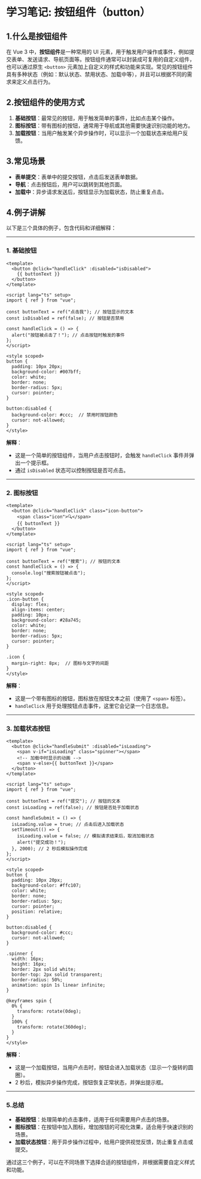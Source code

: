 # 学习笔记: 按钮组件（button）

## 1.什么是按钮组件

在 Vue 3 中，**按钮组件**是一种常用的 UI 元素，用于触发用户操作或事件，例如提交表单、发送请求、导航页面等。按钮组件通常可以封装成可复用的自定义组件，也可以通过原生 `<button>` 元素加上自定义的样式和功能来实现。常见的按钮组件具有多种状态（例如：默认状态、禁用状态、加载中等），并且可以根据不同的需求来定义点击行为。

## 2.按钮组件的使用方式

1. **基础按钮**：最常见的按钮，用于触发简单的事件，比如点击某个操作。
2. **图标按钮**：带有图标的按钮，通常用于导航或其他需要快速识别功能的地方。
3. **加载按钮**：当用户触发某个异步操作时，可以显示一个加载状态来给用户反馈。

## 3.常见场景

- **表单提交**：表单中的提交按钮，点击后发送表单数据。
- **导航**：点击按钮后，用户可以跳转到其他页面。
- **加载中**：异步请求发送后，按钮显示为加载状态，防止重复点击。

## 4.例子讲解

以下是三个具体的例子，包含代码和详细解释：

---

### 1. 基础按钮

```
<template>
  <button @click="handleClick" :disabled="isDisabled">
    {{ buttonText }}
  </button>
</template>

<script lang="ts" setup>
import { ref } from "vue";

const buttonText = ref("点击我"); // 按钮显示的文本
const isDisabled = ref(false); // 按钮是否禁用

const handleClick = () => {
  alert("按钮被点击了！"); // 点击按钮时触发的事件
};
</script>

<style scoped>
button {
  padding: 10px 20px;
  background-color: #007bff;
  color: white;
  border: none;
  border-radius: 5px;
  cursor: pointer;
}

button:disabled {
  background-color: #ccc;  // 禁用时按钮颜色
  cursor: not-allowed;
}
</style>
```

**解释**：

- 这是一个简单的按钮组件，当用户点击按钮时，会触发 `handleClick` 事件并弹出一个提示框。
- 通过 `isDisabled` 状态可以控制按钮是否可点击。

---

### 2. 图标按钮

```
<template>
  <button @click="handleClick" class="icon-button">
    <span class="icon">🔍</span>
    {{ buttonText }}
  </button>
</template>

<script lang="ts" setup>
import { ref } from "vue";

const buttonText = ref("搜索"); // 按钮的文本
const handleClick = () => {
  console.log("搜索按钮被点击");
};
</script>

<style scoped>
.icon-button {
  display: flex;
  align-items: center;
  padding: 10px;
  background-color: #28a745;
  color: white;
  border: none;
  border-radius: 5px;
  cursor: pointer;
}

.icon {
  margin-right: 8px;  // 图标与文字的间距
}
</style>
```

**解释**：

- 这是一个带有图标的按钮，图标放在按钮文本之前（使用了 `<span>` 标签）。
- `handleClick` 用于处理按钮点击事件，这里它会记录一个日志信息。

---

### 3. 加载状态按钮

```
<template>
  <button @click="handleSubmit" :disabled="isLoading">
    <span v-if="isLoading" class="spinner"></span>
    <!-- 加载中时显示的动画 -->
    <span v-else>{{ buttonText }}</span>
  </button>
</template>

<script lang="ts" setup>
import { ref } from "vue";

const buttonText = ref("提交"); // 按钮的文本
const isLoading = ref(false); // 按钮是否处于加载状态

const handleSubmit = () => {
  isLoading.value = true; // 点击后进入加载状态
  setTimeout(() => {
    isLoading.value = false; // 模拟请求结束后，取消加载状态
    alert("提交成功！");
  }, 2000); // 2 秒后模拟操作完成
};
</script>

<style scoped>
button {
  padding: 10px 20px;
  background-color: #ffc107;
  color: white;
  border: none;
  border-radius: 5px;
  cursor: pointer;
  position: relative;
}

button:disabled {
  background-color: #ccc;
  cursor: not-allowed;
}

.spinner {
  width: 16px;
  height: 16px;
  border: 2px solid white;
  border-top: 2px solid transparent;
  border-radius: 50%;
  animation: spin 1s linear infinite;
}

@keyframes spin {
  0% {
    transform: rotate(0deg);
  }
  100% {
    transform: rotate(360deg);
  }
}
</style>
```

**解释**：

- 这是一个加载按钮，当用户点击时，按钮会进入加载状态（显示一个旋转的圆圈）。
- 2 秒后，模拟异步操作完成，按钮恢复正常状态，并弹出提示框。

---

### 5.总结

- **基础按钮**：处理简单的点击事件，适用于任何需要用户点击的场景。
- **图标按钮**：在按钮中加入图标，增加按钮的可视化效果，适合用于快速识别的场景。
- **加载状态按钮**：用于异步操作过程中，给用户提供视觉反馈，防止重复点击或提交。

通过这三个例子，可以在不同场景下选择合适的按钮组件，并根据需要自定义样式和功能。
